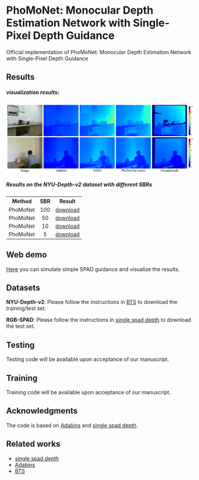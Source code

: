 # PhoMoNet: Monocular Depth Estimation Network with Single-Pixel Depth Guidance
Official implementation of PhoMoNet: Monocular Depth Estimation Network with Single-Pixel Depth Guidance

## Results

##### visualization results:
<img src="https://github.com/jimmy9704/PhoMoNet/blob/main/image/Result2.png" width="800"/>

##### Results on the NYU-Depth-v2 dataset with different SBRs
<table><tbody>
<!-- START TABLE -->
<!-- TABLE HEADER -->
<th valign="bottom">Method</th>
<th valign="bottom">SBR</th>
<th valign="bottom">Result</th>
<!-- TABLE BODY -->
<tr><td align="left">PhoMoNet</td>
<td align="center">100</td>
<td align="center"> <a href="https://www.dropbox.com/s/y49gscpih89l167/sbr_100.zip?dl=0">download </td>
</tr>
<tr><td align="left">PhoMoNet</td>
<td align="center">50</td>
<td align="center"><a href="https://www.dropbox.com/s/bfwpqquyiym5cq1/sbr_50.zip?dl=0">download</td>
</tr>
<tr><td align="left">PhoMoNet</td>
<td align="center">10</td>
<td align="center"><a href="https://www.dropbox.com/s/ovxy7el8hv8rsi7/sbr_10.zip?dl=0">download</td>
</tr>
<tr><td align="left">PhoMoNet</td>
<td align="center">5</td>
<td align="center"><a href="https://www.dropbox.com/s/65ym3afupzw6u0n/sbr_5.zip?dl=0">download</td>
</tr>
</tbody></table>

## Web demo
[Here](https://e689-163-152-183-111.jp.ngrok.io/) you can simulate simple SPAD guidance and visualize the results.

## Datasets
**NYU-Depth-v2**: Please follow the instructions in [BTS](https://github.com/cleinc/bts) to download the training/test set.

**RGB-SPAD**: Please follow the instructions in [single spad depth](https://github.com/computational-imaging/single_spad_depth) to download the test set.

## Testing
Testing code will be available upon acceptance of our manuscript.

## Training 
Training code will be available upon acceptance of our manuscript.

## Acknowledgments
The code is based on [Adabins](https://github.com/shariqfarooq123/AdaBins) and [single spad depth](https://github.com/computational-imaging/single_spad_depth).

## Related works
* [single spad depth](https://github.com/computational-imaging/single_spad_depth)
* [Adabins](https://github.com/shariqfarooq123/AdaBins)
* [BTS](https://github.com/cleinc/bts)
